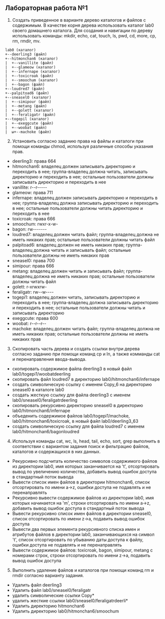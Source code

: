 ## Лабораторная работа №1

1. Создать приведенное в варианте дерево каталогов и файлов с содержимым. В качестве корня дерева использовать каталог lab0 своего домашнего каталога. Для создания и навигации по дереву использовать команды: mkdir, echo, cat, touch, ls, pwd, cd, more, cp, rm, rmdir, mv.
```
lab0 (каталог)
+--deerling3 (файл)
+--hitmonchan6 (каталог)
|  +--vanillite (файл)
|  +--glameow (каталог)
|  +--infernape (каталог)
|  +--toxicroak (файл)
|  +--smoochum (каталог)
|  +--bagon (файл)
+--loudred7 (файл)
+--palpitoad6 (файл)
+--sneaselO (каталог)
|  +--simipour (файл)
|  +--metang (файл)
|  +--golett (каталог)
|  +--feraligatr (файл)
+--togepil (каталог)
|  +--exeggcute (файл)
|  +--woobat (файл)
|  ы+--machoke (файл)
```
2. Установить согласно заданию права на файлы и каталоги при помощи команды chmod, используя различные способы указания прав.
 + deerling3: права 664
 + hitmonchan6: владелец должен записывать директорию и переходить в нее; группа-владелец должна читать, записывать директорию и переходить в нее; остальные пользователи должны записывать директорию и переходить в нее
 + vanillite: r--r-----
 + glameow: права 711
 + infernape: владелец должен записывать директорию и переходить в нее; группа-владелец должна записывать директорию и переходить в нее; остальные пользователи должны читать директорию и переходить в нее
 + toxicroak: права 666
 + smoochum: rwxr-x-w-
 + bagon: rw-------
 + loudred7: владелец должен читать файл; группа-владелец должна не иметь никаких прав; остальные пользователи должны читать файл
 + palpitoad6: владелец должен не иметь никаких прав; группа-владелец должна читать и записывать файл; остальные пользователи должны не иметь никаких прав
 + sneasel0: права 700
 + simipour: права 666
 + metang: владелец должен читать и записывать файл; группа-владелец должна не иметь никаких прав; остальные пользователи должны читать файл
 + golett: r-xrwxrw-
 + feraligatr: rw--w----
 + togepi1: владелец должен читать, записывать директорию и переходить в нее; группа-владелец должна записывать директорию и переходить в нее; остальные пользователи должны читать и записывать директорию
 + exeggcute: права 600
 + woobat: r--r--r--
 + machoke: владелец должен читать файл; группа-владелец должна не иметь никаких прав; остальные пользователи должны не иметь никаких прав
3. Скопировать часть дерева и создать ссылки внутри дерева согласно заданию при помощи команд cp и ln, а также комманды cat и перенаправления ввода-вывода.
 + скопировать содержимое файла deerling3 в новый файл lab0/togepi1/woobatdeerling
 + скопировать файл loudred7 в директорию lab0/hitmonchan6/infernape
 + создать символическую ссылку c именем Copy_6 на директорию sneasel0 в каталоге lab0
 + cоздать жесткую ссылку для файла deerling3 с именем lab0/sneasel0/feraligatrdeerling
 + скопировать рекурсивно директорию sneasel0 в директорию lab0/hitmonchan6/infernape
 + объеденить содержимое файлов lab0/togepi1/machoke, lab0/hitmonchan6/toxicroak, в новый файл lab0/deerling3_63
 + cоздать символическую ссылку для файла loudred7 с именем lab0/hitmonchan6/bagonloudred
4. Используя команды cat, wc, ls, head, tail, echo, sort, grep выполнить в соответствии с вариантом задания поиск и фильтрацию файлов, каталогов и содержащихся в них данных.
 + Рекурсивно подсчитать количество символов содержимого файлов из директории lab0, имя которых заканчивается на 't', отсортировать вывод по увеличению количества, добавить вывод ошибок доступа в стандартный поток вывода
 + Вывести список имен файлов в директории hitmonchan6, список отсортировать по имени a->z, ошибки доступа не подавлять и не перенаправлять
 + Рекурсивно вывести содержимое файлов из директории lab0, имя которых начинается на 'm', строки отсортировать по имени a->z, добавить вывод ошибок доступа в стандартный поток вывода
 + Вывести рекурсивно список имен файлов в директории sneasel0, список отсортировать по имени z->a, подавить вывод ошибок доступа
 + Вывести два первых элемента рекурсивного списка имен и атрибутов файлов в директории lab0, заканчивающихся на символ 't', список отсортировать по убыванию даты доступа к файлу, ошибки доступа не подавлять и не перенаправлять
 + Вывести содержимое файлов: toxicroak, bagon, simipour, metang с номерами строк, строки отсортировать по имени z->a, подавить вывод ошибок доступа
5. Выполнить удаление файлов и каталогов при помощи команд rm и rmdir согласно варианту задания.
 + Удалить файл deerling3
 + Удалить файл lab0/sneasel0/feraligatr
 + удалить символические ссылки Copy*
 + удалить жесткие ссылки lab0/sneasel0/feraligatrdeerli*
 + Удалить директорию hitmonchan6
 + Удалить директорию lab0/hitmonchan6/smoochum
